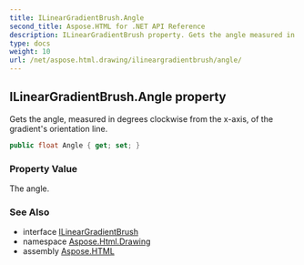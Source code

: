 ```yaml
---
title: ILinearGradientBrush.Angle
second_title: Aspose.HTML for .NET API Reference
description: ILinearGradientBrush property. Gets the angle measured in degrees clockwise from the x-axis of the gradients orientation line
type: docs
weight: 10
url: /net/aspose.html.drawing/ilineargradientbrush/angle/
---
```

## ILinearGradientBrush.Angle property

Gets the angle, measured in degrees clockwise from the x-axis, of the gradient's orientation line.

```csharp
public float Angle { get; set; }
```

### Property Value

The angle.

### See Also

* interface [ILinearGradientBrush](../)
* namespace [Aspose.Html.Drawing](../../../aspose.html.drawing/)
* assembly [Aspose.HTML](../../../)
